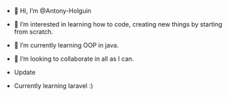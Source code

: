 - 👋 Hi, I’m @Antony-Holguin
- 👀 I’m interested in learning how to code, creating new things by starting from scratch. 
- 🌱 I’m currently learning OOP in java.
- 💞️ I’m looking to collaborate in all as I can.

- Update
- Currently learning laravel :)
